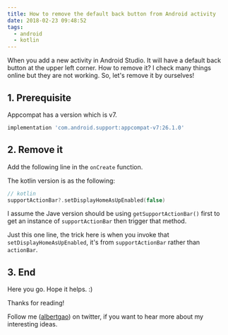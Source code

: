 ```yaml
---
title: How to remove the default back button from Android activity
date: 2018-02-23 09:48:52
tags:
  - android
  - kotlin
---
```


When you add a new activity in Android Studio. It will have a default back button at the upper left corner. How to remove it? I check many things online but they are not working. So, let's remove it by ourselves!

<!--more-->

## 1. Prerequisite

Appcompat has a version which is v7.

```groovy
implementation 'com.android.support:appcompat-v7:26.1.0'
```

## 2. Remove it

Add the following line in the `onCreate` function.

The kotlin version is as the following:

```kotlin
// kotlin
supportActionBar?.setDisplayHomeAsUpEnabled(false)
```

I assume the Jave version should be using `getSupportActionBar()` first to get an instance of `supportActionBar` then trigger that method.

Just this one line, the trick here is when you invoke that `setDisplayHomeAsUpEnabled`, it's from `supportActionBar` rather than `actionBar`.

## 3. End

Here you go. Hope it helps. :)

Thanks for reading!

Follow me (<a href='https://twitter.com/albertgao' target="_blank" rel="noopener noreferrer">albertgao</a>) on twitter, if you want to hear more about my interesting ideas.

